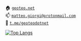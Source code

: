 <!-- Links list -->
[geoteo]: https://www.geoteo.net
[protonmail]: mailto:matteo.giorgi@protonmail.com
[telegram]: https://t.me/geoteodotnet
<!-- Links list -->

<!--
![](assets/scrot.png)
-->

<!--
<img align="left" width="100" src="assets/alien.gif">
-->

:house: [`geoteo.net`][geoteo]\
:mailbox: [`matteo.giorgi@protonmail.com`][protonmail]\
:speech_balloon: [`t.me/geoteodotnet`][telegram]

[![Top Langs](https://github-readme-stats.vercel.app/api/top-langs/?username=matteogiorgi&show_icons=true&theme=tokyonight&layout=compact)](https://github.com/anuraghazra/github-readme-stats)
